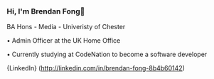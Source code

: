 ### Hi, I'm Brendan Fong👋

BA Hons - Media - Univeristy of Chester

• Admin Officer at the UK Home Office


• Currently studying at CodeNation to become a software developer


{LinkedIn} (http://linkedin.com/in/brendan-fong-8b4b60142)
